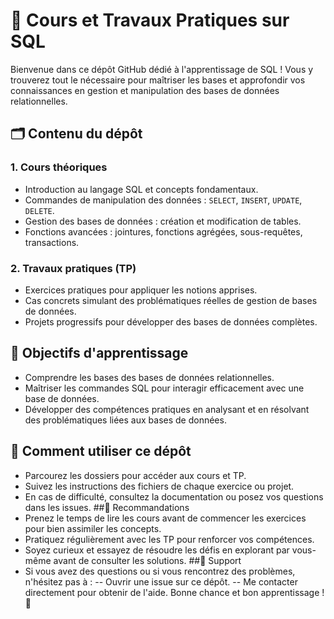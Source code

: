# 📘 Cours et Travaux Pratiques sur SQL  

Bienvenue dans ce dépôt GitHub dédié à l'apprentissage de SQL ! Vous y trouverez tout le nécessaire pour maîtriser les bases et approfondir vos connaissances en gestion et manipulation des bases de données relationnelles.  

## 🗂️ Contenu du dépôt  

### 1. **Cours théoriques**  
- Introduction au langage SQL et concepts fondamentaux.  
- Commandes de manipulation des données : `SELECT`, `INSERT`, `UPDATE`, `DELETE`.  
- Gestion des bases de données : création et modification de tables.  
- Fonctions avancées : jointures, fonctions agrégées, sous-requêtes, transactions.  

### 2. **Travaux pratiques (TP)**  
- Exercices pratiques pour appliquer les notions apprises.  
- Cas concrets simulant des problématiques réelles de gestion de bases de données.  
- Projets progressifs pour développer des bases de données complètes.  

## 🎯 Objectifs d'apprentissage  
- Comprendre les bases des bases de données relationnelles.  
- Maîtriser les commandes SQL pour interagir efficacement avec une base de données.  
- Développer des compétences pratiques en analysant et en résolvant des problématiques liées aux bases de données.  

## 🚀 Comment utiliser ce dépôt
- Parcourez les dossiers pour accéder aux cours et TP.
- Suivez les instructions des fichiers de chaque exercice ou projet.
- En cas de difficulté, consultez la documentation ou posez vos questions dans les issues.
##📝 Recommandations
- Prenez le temps de lire les cours avant de commencer les exercices pour bien assimiler les concepts.
- Pratiquez régulièrement avec les TP pour renforcer vos compétences.
- Soyez curieux et essayez de résoudre les défis en explorant par vous-même avant de consulter les solutions.
##💬 Support
- Si vous avez des questions ou si vous rencontrez des problèmes, n'hésitez pas à :
 -- Ouvrir une issue sur ce dépôt.
 -- Me contacter directement pour obtenir de l'aide.
                                                 Bonne chance et bon apprentissage ! 🎉
